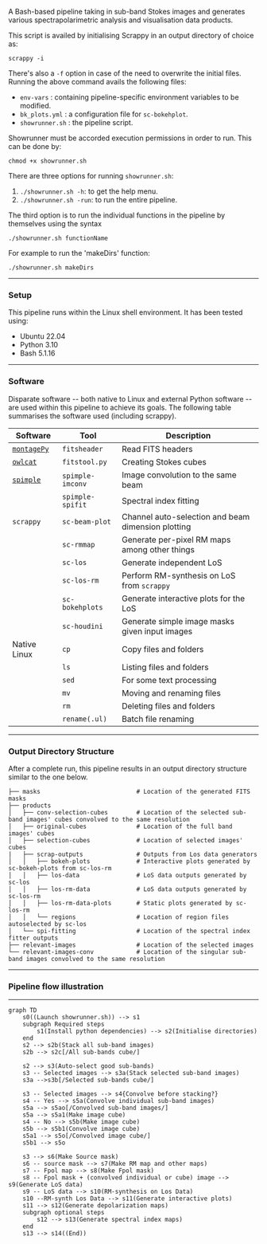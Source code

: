 A Bash-based pipeline taking in sub-band Stokes images and generates various spectrapolarimetric analysis and visualisation data products.

This script is availed by initialising Scrappy in an output directory of choice as:
```
scrappy -i
```
There's also a `-f` option in case of the need to overwrite the initial files. Running the above command avails the following files:

- `env-vars`      : containing pipeline-specific environment variables to be modified.
- `bk_plots.yml`  : a configuration file for `sc-bokehplot`.
- `showrunner.sh` : the pipeline script. 

Showrunner must be accorded execution permissions in order to run. This can be done by:
```
chmod +x showrunner.sh
```
There are three options for running `showrunner.sh`:

1. `./showrunner.sh -h`: to get the help menu.
2. `./showrunner.sh -run`: to run the entire pipeline.

The third option is to run the individual functions in the pipeline by themselves using the syntax 
```
./showrunner.sh functionName
```
For example to run the 'makeDirs' function:

```
./showrunner.sh makeDirs
```


-----
### Setup
This pipeline runs within the Linux shell environment. It has been tested using:

- Ubuntu 22.04
- Python 3.10
- Bash 5.1.16


-----
### Software
Disparate software -- both native to Linux and external Python software -- are used within this pipeline to achieve its goals. The following table summarises the software used (including scrappy).

| Software      |  Tool               | Description |
|---------------|---------------------|-------------|
| [`montagePy`](https://github.com/Caltech-IPAC/Montage)   | `fitsheader`        | Read FITS headers |
| [`owlcat`](https://github.com/ratt-ru/owlcat)      | `fitstool.py`       | Creating Stokes cubes |
| [`spimple`](https://github.com/landmanbester/spimple)     | `spimple-imconv`    | Image convolution to the same beam |
|               | `spimple-spifit`    | Spectral index fitting |
| `scrappy`     | `sc-beam-plot`      | Channel auto-selection and beam dimension plotting |
|               | `sc-rmmap`          | Generate per-pixel RM maps among other things |
|               | `sc-los`            | Generate independent LoS |
|               | `sc-los-rm`         | Perform RM-synthesis on LoS from `scrappy` |
|               | `sc-bokehplots`     | Generate interactive plots for the LoS |
|               | `sc-houdini`        | Generate simple image masks given input images |
| Native Linux  | `cp`                | Copy files and folders |
|               | `ls`                | Listing files and folders |
|               | `sed`               | For some text processing |
|               | `mv`                | Moving and renaming files |
|               | `rm`                | Deleting files and folders |
|               | `rename(.ul)`       | Batch file renaming |



-----
### Output Directory Structure

After a complete run, this pipeline results in an output directory structure similar to the one below.

```
├── masks                           # Location of the generated FITS masks
├── products
│   ├── conv-selection-cubes        # Location of the selected sub-band images' cubes convolved to the same resolution
│   ├── original-cubes              # Location of the full band images' cubes
│   ├── selection-cubes             # Location of selected images' cubes
|   ├── scrap-outputs               # Outputs from Los data generators
│   │   ├── bokeh-plots             # Interactive plots generated by sc-bokeh-plots from sc-los-rm
│   │   ├── los-data                # LoS data outputs generated by sc-los
│   │   ├── los-rm-data             # LoS data outputs generated by sc-los-rm
│   │   ├── los-rm-data-plots       # Static plots generated by sc-los-rm
│   │   └── regions                 # Location of region files autoselected by sc-los
│   └── spi-fitting                 # Location of the spectral index fitter outputs
├── relevant-images                 # Location of the selected images
└── relevant-images-conv            # Location of the singular sub-band images convolved to the same resolution
```


----
### Pipeline flow illustration
----
```mermaid
graph TD
    s0((Launch showrunner.sh)) --> s1
    subgraph Required steps
        s1(Install python dependencies) --> s2(Initialise directories)
    end
    s2 --> s2b(Stack all sub-band images)
    s2b --> s2c[/All sub-bands cube/]
    
    s2 --> s3(Auto-select good sub-bands)
    s3 -- Selected images --> s3a(Stack selected sub-band images)
    s3a -->s3b[/Selected sub-bands cube/]

    s3 -- Selected images --> s4{Convolve before stacking?}
    s4 -- Yes --> s5a(Convolve individual sub-band images)
    s5a --> s5ao[/Convolved sub-band images/]
    s5a --> s5a1(Make image cube)
    s4 -- No --> s5b(Make image cube)
    s5b --> s5b1(Convolve image cube)
    s5a1 --> s5o[/Convolved image cube/]
    s5b1 --> s5o

    s3 --> s6(Make Source mask)
    s6 -- source mask --> s7(Make RM map and other maps)
    s7 -- Fpol map --> s8(Make Fpol mask)
    s8 -- Fpol mask + (convolved individual or cube) image --> s9(Generate LoS data)
    s9 -- LoS data --> s10(RM-synthesis on Los Data)
    s10 --RM-synth Los Data --> s11(Generate interactive plots)
    s11 --> s12(Generate depolarization maps)
    subgraph optional steps
        s12 --> s13(Generate spectral index maps)
    end
    s13 --> s14((End))

```